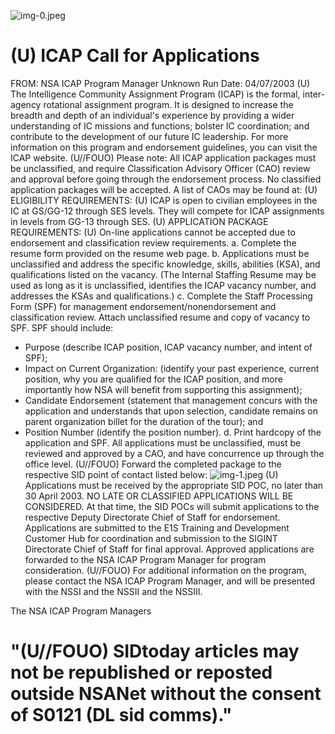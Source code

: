 ![img-0.jpeg](img-0.jpeg)

# (U) ICAP Call for Applications 

FROM: NSA ICAP Program Manager
Unknown
Run Date: 04/07/2003
(U) The Intelligence Community Assignment Program (ICAP) is the formal, inter-agency rotational assignment program. It is designed to increase the breadth and depth of an individual's experience by providing a wider understanding of IC missions and functions; bolster IC coordination; and contribute to the development of our future IC leadership. For more information on this program and endorsement guidelines, you can visit the ICAP website.
(U//FOUO) Please note: All ICAP application packages must be unclassified, and require Classification Advisory Officer (CAO) review and approval before going through the endorsement process. No classified application packages will be accepted. A list of CAOs may be found at:
(U) ELIGIBILITY REQUIREMENTS:
(U) ICAP is open to civilian employees in the IC at GS/GG-12 through SES levels. They will compete for ICAP assignments in levels from GG-13 through SES.
(U) APPLICATION PACKAGE REQUIREMENTS:
(U) On-line applications cannot be accepted due to endorsement and classification review requirements.
a. Complete the resume form provided on the resume web page.
b. Applications must be unclassified and address the specific knowledge, skills, abilities (KSA), and qualifications listed on the vacancy. (The Internal Staffing Resume may be used as long as it is unclassified, identifies the ICAP vacancy number, and addresses the KSAs and qualifications.)
c. Complete the Staff Processing Form (SPF) for management endorsement/nonendorsement and classification review. Attach unclassified resume and copy of vacancy to SPF. SPF should include:

- Purpose (describe ICAP position, ICAP vacancy number, and intent of SPF);
- Impact on Current Organization: (identify your past experience, current position, why you are qualified for the ICAP position, and more importantly how NSA will benefit from supporting this assignment);
- Candidate Endorsement (statement that management concurs with the application and understands that upon selection, candidate remains on parent organization billet for the duration of the tour); and
- Position Number (identify the position number).
d. Print hardcopy of the application and SPF. All applications must be unclassified, must be reviewed and approved by a CAO, and have concurrence up through the office level.
(U//FOUO) Forward the completed package to the respective SID point of contact listed below:
![img-1.jpeg](img-1.jpeg)
(U) Applications must be received by the appropriate SID POC, no later than 30 April 2003. NO
LATE OR CLASSIFIED APPLICATIONS WILL BE CONSIDERED. At that time, the SID POCs will submit applications to the respective Deputy Directorate Chief of Staff for endorsement. Applications are submitted to the E1S Training and Development Customer Hub for coordination and submission to the SIGINT Directorate Chief of Staff for final approval. Approved applications are forwarded to the NSA ICAP Program Manager for program consideration.
(U//FOUO) For additional information on the program, please contact the NSA ICAP Program Manager, and will be presented with the NSSI and the NSSII and the NSSIII.

The NSA ICAP Program Managers

# "(U//FOUO) SIDtoday articles may not be republished or reposted outside NSANet without the consent of S0121 (DL sid comms)."
